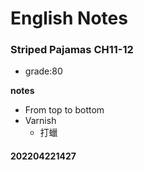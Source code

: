 # English Notes

### Striped Pajamas CH11-12
- grade:80

**notes**
- From top to bottom
- Varnish
	- 打蠟










#### 202204221427